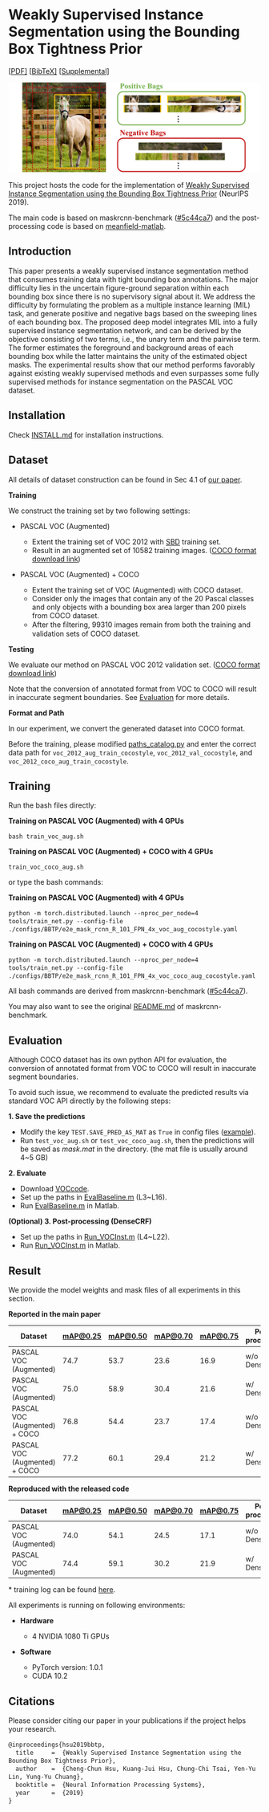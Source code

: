 # Weakly Supervised Instance Segmentation using the Bounding Box Tightness Prior

[[PDF\]](https://papers.nips.cc/paper/8885-weakly-supervised-instance-segmentation-using-the-bounding-box-tightness-prior.pdf) [[BibTeX\]](https://papers.nips.cc/paper/8885-weakly-supervised-instance-segmentation-using-the-bounding-box-tightness-prior/bibtex) [[Supplemental\]](https://papers.nips.cc/paper/8885-weakly-supervised-instance-segmentation-using-the-bounding-box-tightness-prior-supplemental.zip)

![](.\fig\intro.png)



This project hosts the code for the implementation of [Weakly Supervised Instance Segmentation using the Bounding Box Tightness Prior](http://papers.nips.cc/paper/8885-weakly-supervised-instance-segmentation-using-the-bounding-box-tightness-prior.pdf) (NeurIPS 2019).

The main code is based on maskrcnn-benchmark ([\#5c44ca7](https://github.com/facebookresearch/maskrcnn-benchmark/tree/5c44ca7414b5c744aeda6d8bfb60d1de6d99c049)) and the post-processing code is based on [meanfield-matlab](https://github.com/johannesu/meanfield-matlab).



## Introduction

This paper presents a weakly supervised instance segmentation method that consumes training data with tight bounding box annotations. The major difficulty lies in the uncertain figure-ground separation within each bounding box since there is no supervisory signal about it. We address the difficulty by formulating the problem as a multiple instance learning (MIL) task, and generate positive and negative bags based on the sweeping lines of each bounding box. The proposed deep model integrates MIL into a fully supervised instance segmentation network, and can be derived by the objective consisting of two terms, i.e., the unary term and the pairwise term. The former estimates the foreground and background areas of each bounding box while the latter maintains the unity of the estimated object masks. The experimental results show that our method performs favorably against existing weakly supervised methods and even surpasses some fully supervised methods for instance segmentation on the PASCAL VOC dataset.



## Installation 

Check [INSTALL.md](https://github.com/chengchunhsu/WSIS_BBTP/blob/master/INSTALL.md) for installation instructions. 



## Dataset

All details of dataset construction can be found in Sec 4.1 of [our paper](http://papers.nips.cc/paper/8885-weakly-supervised-instance-segmentation-using-the-bounding-box-tightness-prior.pdf).

**Training**

We construct the training set by two following settings:

- PASCAL VOC (Augmented)
  - Extent the training set of VOC 2012 with [SBD](http://home.bharathh.info/pubs/codes/SBD/download.html) training set.
  - Result in an augmented set of 10582 training images. ([COCO format download link](https://drive.google.com/file/d/1lGCVvrst_PVsdG6C57Xz00PF3ge2kJgL/view?usp=sharing))

- PASCAL VOC (Augmented) + COCO
  - Extent the training set of VOC (Augmented) with COCO dataset.
  - Consider only the images that contain any of the 20 Pascal classes and only objects with a bounding box area larger than 200 pixels from COCO dataset.
  - After the ﬁltering, 99310 images remain from both the training and validation sets of COCO dataset.

**Testing**

We evaluate our method on PASCAL VOC 2012 validation set. ([COCO format download link](https://drive.google.com/file/d/1xBDKJmP-M8WWb0qTIbhdtunEIu4cAGFm/view?usp=sharing))

Note that the conversion of annotated format from VOC to COCO will result in inaccurate segment boundaries. See [Evaluation](https://github.com/chengchunhsu/WSIS_BBTP#Evaluation) for more details.

**Format and Path**

In our experiment, we convert the generated dataset into COCO format.

Before the training, please modified [paths_catalog.py]( https://github.com/chengchunhsu/WSIS_BBTP/blob/master/maskrcnn_benchmark/config/paths_catalog.py) and enter the correct data path for `voc_2012_aug_train_cocostyle`, `voc_2012_val_cocostyle`, and `voc_2012_coco_aug_train_cocostyle`.



## Training

Run the bash files directly:

**Training on PASCAL VOC (Augmented) with 4 GPUs**

```
bash train_voc_aug.sh
```

**Training on PASCAL VOC (Augmented) + COCO with 4 GPUs**

```
train_voc_coco_aug.sh
```



or type the bash commands:

**Training on PASCAL VOC (Augmented) with 4 GPUs**

```
python -m torch.distributed.launch --nproc_per_node=4 tools/train_net.py --config-file ./configs/BBTP/e2e_mask_rcnn_R_101_FPN_4x_voc_aug_cocostyle.yaml
```

**Training on PASCAL VOC (Augmented) + COCO with 4 GPUs**

```
python -m torch.distributed.launch --nproc_per_node=4 tools/train_net.py --config-file ./configs/BBTP/e2e_mask_rcnn_R_101_FPN_4x_voc_coco_aug_cocostyle.yaml
```



All bash commands are derived from maskrcnn-benchmark ([\#5c44ca7](https://github.com/facebookresearch/maskrcnn-benchmark/tree/5c44ca7414b5c744aeda6d8bfb60d1de6d99c049)).

You may also want to see the original [README.md](https://github.com/chengchunhsu/WSIS_BBTP/blob/master/MASKRCNN_README.md) of maskrcnn-benchmark.



## Evaluation

Although COCO dataset has its own python API for evaluation, the conversion of annotated format from VOC to COCO will result in inaccurate segment boundaries.

To avoid such issue, we recommend to evaluate the predicted results via standard VOC API directly by the following steps:

**1. Save the predictions**

- Modify the key `TEST.SAVE_PRED_AS_MAT` as `True` in config files ([example](https://github.com/chengchunhsu/WSIS_BBTP/blob/c53d109100def34cc702086e0d94aa3959237e68/configs/BBTP/e2e_mask_rcnn_R_101_FPN_4x_voc_aug_cocostyle.yaml#L51)).
- Run `test_voc_aug.sh` or `test_voc_coco_aug.sh`, then the predictions will be saved as *mask.mat* in the directory. (the mat file is usually around 4~5 GB)

**2. Evaluate**

- Download [VOCcode](https://github.com/weiliu89/VOCdevkit/tree/master/VOCcode).
- Set up the paths in [EvalBaseline.m](https://github.com/chengchunhsu/WSIS_BBTP/blob/master/matlab/EvalBaseline.m) (L3~L16).
- Run [EvalBaseline.m](https://github.com/chengchunhsu/WSIS_BBTP/blob/master/matlab/EvalBaseline.m) in Matlab.

**(Optional) 3. Post-processing (DenseCRF)**

- Set up the paths in [Run_VOCInst.m](https://github.com/chengchunhsu/WSIS_BBTP/blob/master/matlab/Run_VOCInst.m) (L4~L22).
- Run [Run_VOCInst.m](https://github.com/chengchunhsu/WSIS_BBTP/blob/master/matlab/Run_VOCInst.m) in Matlab.



## Result

We provide the model weights and mask files of all experiments in this section.

**Reported in the main paper**

| Dataset                       | mAP@0.25 | mAP@0.50 | mAP@0.70 | mAP@0.75 | Post-processing | Model                                                        |
| ----------------------------- | -------- | -------- | -------- | -------- | --------------- | ------------------------------------------------------------ |
| PASCAL VOC (Augmented)        | 74.7     | 53.7     | 23.6     | 16.9     | w/o DenseCRF    | [link](https://drive.google.com/drive/folders/1p_I6eL7Ge4itWqzL1GR393W4AsLkDba9?usp=sharing) |
| PASCAL VOC (Augmented)        | 75.0     | 58.9     | 30.4     | 21.6     | w/ DenseCRF     | -                                                            |
| PASCAL VOC (Augmented) + COCO | 76.8     | 54.4     | 23.7     | 17.4     | w/o DenseCRF    | [link](https://drive.google.com/drive/folders/1p_I6eL7Ge4itWqzL1GR393W4AsLkDba9?usp=sharing) |
| PASCAL VOC (Augmented) + COCO | 77.2     | 60.1     | 29.4     | 21.2     | w/ DenseCRF     | -                                                            |



**Reproduced with the released code**

| Dataset                | mAP@0.25 | mAP@0.50 | mAP@0.70 | mAP@0.75 | Post-processing | Model                                                        |
| ---------------------- | -------- | -------- | -------- | -------- | --------------- | ------------------------------------------------------------ |
| PASCAL VOC (Augmented) | 74.0     | 54.1     | 24.5     | 17.1     | w/o DenseCRF    | [link](https://drive.google.com/drive/folders/1MI51WI9rBcSr9I6jW38rYO3jy-Mngnkw?usp=sharing) |
| PASCAL VOC (Augmented) | 74.4     | 59.1     | 30.2     | 21.9     | w/ DenseCRF     | -                                                            |

\* training log can be found [here](https://drive.google.com/drive/folders/1MI51WI9rBcSr9I6jW38rYO3jy-Mngnkw?usp=sharing).



All experiments is running on following environments:

- **Hardware**
  - 4 NVIDIA 1080 Ti GPUs

- **Software**
  - PyTorch version: 1.0.1
  - CUDA 10.2



## Citations

Please consider citing our paper in your publications if the project helps your research.

```
@inproceedings{hsu2019bbtp,
  title     =  {Weakly Supervised Instance Segmentation using the Bounding Box Tightness Prior},
  author    =  {Cheng-Chun Hsu, Kuang-Jui Hsu, Chung-Chi Tsai, Yen-Yu Lin, Yung-Yu Chuang},
  booktitle =  {Neural Information Processing Systems},
  year      =  {2019}
}
```
